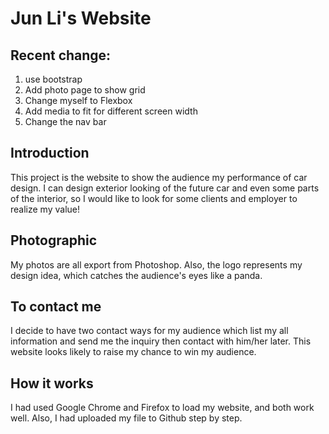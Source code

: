 
# Jun Li's Website

## Recent change:

1. use bootstrap 
2. Add photo page to show grid
3. Change myself to Flexbox
4. Add media to fit for different screen width
5. Change the nav bar


## Introduction
This project is the website to show the audience my performance of car design. I can design exterior looking of the future car and even some parts of the interior, so I would like to look for some clients and employer to realize my value!
## Photographic
My photos are all export from Photoshop. Also, the logo represents my design idea, which catches the audience's eyes like a panda.
## To contact me
I decide to have two contact ways for my audience which list my all information and send me the inquiry then contact with him/her later. This website looks likely to raise my chance to win my audience.
## How it works
I had used Google Chrome and Firefox to load my website, and both work well. Also, I had uploaded my file to Github step by step.